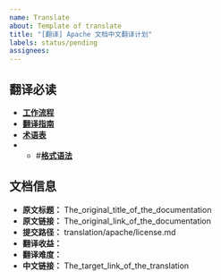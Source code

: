 ```yaml
---
name: Translate
about: Template of translate
title: "[翻译] Apache 文档中文翻译计划"
labels: status/pending
assignees: 
---
```


## 翻译必读

* [ **工作流程**]( https://github.com/alc-beijing/translation/blob/master/docs/WORKFLOW.md)
* [**翻译指南**](https://github.com/alc-beijing/translation/blob/master/docs/GUIDE.md)
* [**术语表**](https://github.com/alc-beijing/translation/blob/master/docs/GLOSSARY.md)
* *  #[**格式语法**](https://docs.github.com/cn/free-pro-team@latest/github/writing-on-github/basic-writing-and-formatting-syntax)

## 文档信息

* **原文标题：** The_original_title_of_the_documentation
* **原文链接：** The_original_link_of_the_documentation
* **提交路径：** translation/apache/license.md
* **翻译收益：**
* **翻译难度：**
* **中文链接：** The_target_link_of_the_translation
